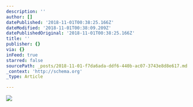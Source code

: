```yaml
---
description: ''
author: []
datePublished: '2018-11-01T00:38:25.166Z'
dateModified: '2018-11-01T00:38:09.209Z'
datePublishedOriginal: '2018-11-01T00:38:25.166Z'
title: ''
publisher: {}
via: {}
inFeed: true
starred: false
sourcePath: _posts/2018-11-01-f7da6ada-ddf6-440b-ac07-3743e8d8e617.md
_context: 'http://schema.org'
_type: Article

---
```

![](https://the-grid-user-content.s3-us-west-2.amazonaws.com/be064cfd-d5b1-4808-9e1d-eeb411afc500.jpg)